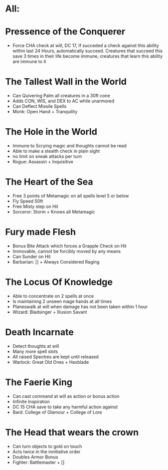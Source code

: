 # All:
# Pressence of the Conquerer
- Force CHA check at will, DC 17, If succeded a check against this ability within last 24 Hours, automatically succeed.
Creatures that succeed this save 3 times in their life become immune, creatures that learn this ability are immune to it

# The Tallest Wall in the World
- Can Quivering Palm all creatures in a 30ft cone
- Adds CON, WIS, and DEX to AC while unarmored
- Can Deflect Missile Spells
- Monk: Open Hand + Tranquility

# The Hole in the World
- Immune to Scrying magic and thoughts cannot be read
- Able to make a stealth check in plain sight
- no limit on sneak attacks per turn
- Rogue: Assassin + Inquisitive

# The Heart of the Sea
- Free 3 points of Metamagic on all spells level 5 or below
- Fly Speed 50ft
- Free Misty step on Hit
- Sorceror: Storm + Knows all Metamagic

# Fury made Flesh
- Bonus Bite Attack which forces a Grapple Check on Hit
- Immovable, cannot be forcibly moved by any means
- Can Sunder on Hit
- Barbarian: [] + Always Considered Raging

# The Locus Of Knowledge
- Able to concentrate on 2 spells at once
- Is maintaining 2 unseen mage hands at all times
- Planeswalk at will when damage has not been taken within 1 hour
- Wizard: Bladsinger + Illusion Savant

# Death Incarnate
- Detect thoughts at will
- Many more spell slots
- All raised Spectres are kept until released
- Warlock: Great Old Ones + Hexblade

# The Faerie King
- Can cast command at will as action or bonus action
- Infinite Inspiration
- DC 15 CHA save to take any harmful action against
- Bard: College of Glamour + College of Lore

# The Head that wears the crown
- Can turn objects to gold on touch
- Acts twice in the innitiative order
- Doubles Armor Bonus
- Fighter: Battlemaster + []
